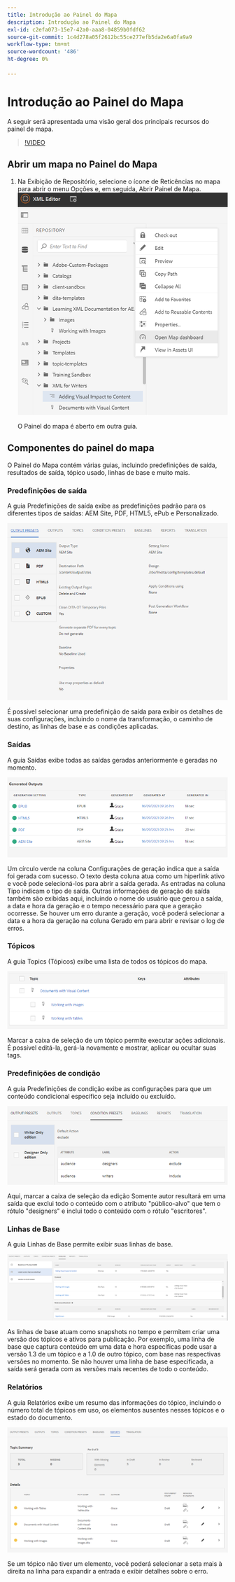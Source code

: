 ```yaml
---
title: Introdução ao Painel do Mapa
description: Introdução ao Painel do Mapa
exl-id: c2efa073-15e7-42a0-aaa8-04859b0fdf62
source-git-commit: 1c4d278a05f2612bc55ce277efb5da2e6a0fa9a9
workflow-type: tm+mt
source-wordcount: '486'
ht-degree: 0%

---
```


# Introdução ao Painel do Mapa

A seguir será apresentada uma visão geral dos principais recursos do painel de mapa.

>[!VIDEO](https://video.tv.adobe.com/v/339040?quality=12&learn=on)

## Abrir um mapa no Painel do Mapa

1. Na Exibição de Repositório, selecione o ícone de Reticências no mapa para abrir o menu Opções e, em seguida, Abrir Painel de Mapa.
   ![images/ellipsis-map-dashboard.png](images/ellipsis-map-dashboard.png)

   O Painel do mapa é aberto em outra guia.

## Componentes do painel do mapa

O Painel do Mapa contém várias guias, incluindo predefinições de saída, resultados de saída, tópico usado, linhas de base e muito mais.

### Predefinições de saída

A guia Predefinições de saída exibe as predefinições padrão para os diferentes tipos de saídas: AEM Site, PDF, HTML5, ePub e Personalizado.

![images/output-presets.png](images/output-presets.png)

É possível selecionar uma predefinição de saída para exibir os detalhes de suas configurações, incluindo o nome da transformação, o caminho de destino, as linhas de base e as condições aplicadas.

### Saídas

A guia Saídas exibe todas as saídas geradas anteriormente e geradas no momento.

![images/generated-outputs.png](images/generated-outputs.png)

Um círculo verde na coluna Configurações de geração indica que a saída foi gerada com sucesso. O texto desta coluna atua como um hiperlink ativo e você pode selecioná-los para abrir a saída gerada. As entradas na coluna Tipo indicam o tipo de saída.
Outras informações de geração de saída também são exibidas aqui, incluindo o nome do usuário que gerou a saída, a data e hora da geração e o tempo necessário para que a geração ocorresse. Se houver um erro durante a geração, você poderá selecionar a data e a hora da geração na coluna Gerado em para abrir e revisar o log de erros.

### Tópicos

A guia Topics (Tópicos) exibe uma lista de todos os tópicos do mapa.

![images/topics.png](images/topics.png)

Marcar a caixa de seleção de um tópico permite executar ações adicionais. É possível editá-la, gerá-la novamente e mostrar, aplicar ou ocultar suas tags.

### Predefinições de condição

A guia Predefinições de condição exibe as configurações para que um conteúdo condicional específico seja incluído ou excluído.

![images/condition-presets.png](images/condition-presets.png)

Aqui, marcar a caixa de seleção da edição Somente autor resultará em uma saída que exclui todo o conteúdo com o atributo &quot;público-alvo&quot; que tem o rótulo &quot;designers&quot; e inclui todo o conteúdo com o rótulo &quot;escritores&quot;.

### Linhas de Base

A guia Linhas de Base permite exibir suas linhas de base.

![images/baselines.png](images/baselines.png)

As linhas de base atuam como snapshots no tempo e permitem criar uma versão dos tópicos e ativos para publicação. Por exemplo, uma linha de base que captura conteúdo em uma data e hora específicas pode usar a versão 1.3 de um tópico e a 1.0 de outro tópico, com base nas respectivas versões no momento.
Se não houver uma linha de base especificada, a saída será gerada com as versões mais recentes de todo o conteúdo.

### Relatórios

A guia Relatórios exibe um resumo das informações do tópico, incluindo o número total de tópicos em uso, os elementos ausentes nesses tópicos e o estado do documento.

![images/reports.png](images/reports.png)

Se um tópico não tiver um elemento, você poderá selecionar a seta mais à direita na linha para expandir a entrada e exibir detalhes sobre o erro.
